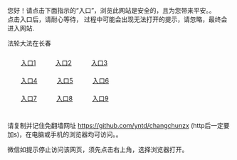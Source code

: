 您好！请点击下面指示的“入口”，浏览此网站是安全的，且为您带来平安。。 <br/>
点击入口后，请耐心等待， 过程中可能会出现无法打开的提示，请忽略，最终会进入网站. </br>

法轮大法在长春<br/>
<div style="padding:10px"><a style="margin:20px" target="_blank" href="https://d1w9udy77ep89z.cloudfront.net/2Qpsp?elfjfvqy" id="ccLink1" rel="nofollow">入口1</a> <a target="_blank" style="margin:20px" href="https://d2gutf7rhfgwhg.cloudfront.net/2Qpsp?stxzlqv" id="ccLink2" rel="nofollow">入口2</a> <a style="margin:20px" target="_blank" href="https://d24bzrp73qpvng.cloudfront.net/2Qpsp?hyvzlktx" id="ccLink3" rel="nofollow">入口3</a></div>

<div style="padding:10px" ><a style="margin:20px" target="_blank" href="https://d1w9udy77ep89z.cloudfront.net/2Qpsp?elfjfvqy" id="ccLink4" rel="nofollow">入口4</a> <a style="margin:20px" href="https://d2gutf7rhfgwhg.cloudfront.net/2Qpsp?stxzlqv" target="_blank" id="ccLink5" rel="nofollow">入口5</a> <a style="margin:20px" href="https://d24bzrp73qpvng.cloudfront.net/2Qpsp?hyvzlktx" target="_blank" id="ccLink6" rel="nofollow">入口6</a></div>

<div style="padding:10px"><a style="margin:20px" target="_blank" href="https://d1w9udy77ep89z.cloudfront.net/2Qpsp?elfjfvqy" id="ccLink7" rel="nofollow">入口7</a> <a style="margin:20px" href="https://d2gutf7rhfgwhg.cloudfront.net/2Qpsp?stxzlqv" target="_blank" id="ccLink8" rel="nofollow">入口8</a> <a style="margin:20px" target="_blank" href="https://d24bzrp73qpvng.cloudfront.net/2Qpsp?hyvzlktx" id="ccLink9" rel="nofollow">入口9</a></div>

<br/>



请复制并记住免翻墙网址 https://github.com/yntd/changchunzx (http后一定要加s)，在电脑或手机的浏览器均可访问。。<br/>

微信如提示停止访问该网页，须先点击右上角，选择浏览器打开。
